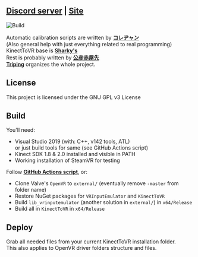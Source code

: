 ## <ins>__[Discord server](https://discord.gg/YBQCRDG)__</ins> | <ins>__[Site](https://k2vr.tech/)__</ins>

![Build](https://github.com/KimihikoAkayasaki/KinectToVR/workflows/Build/badge.svg)

Automatic calibration scripts are written by **[コレヂャン](https://github.com/korejan)**<br>
(Also general help with just everything related to real programming)<br>
KinectToVR base is **[Sharky's](https://github.com/sharkyh20/)**<br>
Rest is probably written by **[公彦赤屋先](https://github.com/KimihikoAkayasaki)**<br>
**[Triping](https://github.com/TripingPC)** organizes the whole project.<br>

## License
This project is licensed under the GNU GPL v3 License 

## Build
You'll need:
 - Visual Studio 2019 (with: C++, v142 tools, ATL)<br>or just build tools for same (see GitHub Actions script)
 - Kinect SDK 1.8 & 2.0 installed and visible in PATH
 - Working installation of SteamVR for testing

Follow **[GitHub Actions script](https://github.com/KimihikoAkayasaki/KinectToVR/blob/master/.github/workflows/main.yml)**, or:<br>

- Clone Valve's ```OpenVR``` to ```external/``` (eventually remove ```-master``` from folder name)<br>
- Restore NuGet packages for ```VRInputEmulator``` and ```KinectToVR```
- Build ```lib_vrinputemulator``` (another solution in ```external/```) in ```x64/Release```
- Build all in ```KinectToVR``` in ```x64/Release```

## Deploy
Grab all needed files from your current KinectToVR installation folder.<br>
This also applies to OpenVR driver folders structure and files.
